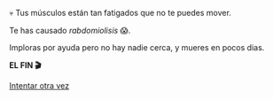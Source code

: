 💀 Tus músculos están tan fatigados que no te puedes mover.

Te has causado _rabdomiolisis_ 😱.

Imploras por ayuda pero no hay nadie cerca, y mueres en pocos dias.

**EL FIN 🎬**

[Intentar otra vez](../begin-journey.md)
